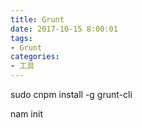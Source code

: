 ```yaml
---
title: Grunt
date: 2017-10-15 8:00:01
tags:
- Grunt
categories: 
- 工具
---
```


sudo cnpm install -g grunt-cli 

nam init